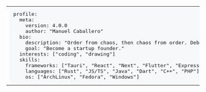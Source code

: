 <div align="center" style="width: 100%;">
  <table style="width: 100%;">
    <tr>
      <td style="width: 70%;">
<pre style="width: 100%; margin: 0; padding: 10px; overflow: auto; background: #f6f8fa; border-radius: 6px;" lang="yaml">
profile:
  meta:
    version: 4.0.0
    author: "Manuel Caballero"
  bio:
    description: "Order from chaos, then chaos from order. Debug & Repeat."
    goal: "Become a startup founder."
  interests: ["coding", "drawing"]
  skills:
    frameworks: ["Tauri", "React", "Next", "Flutter", "Express"]
    languages: ["Rust", "JS/TS", "Java", "Dart", "C++", "PHP"]
    os: ["ArchLinux", "Fedora", "Windows"]
</pre>
      </td>
      <td style="width: 30%;">
<pre style="margin: 0; padding: 10px;">
⠀⠀⠀⠀⠀⠀⠀⠀⠀⢀⣤⣶⡋⠁⠀⠀⠀⠀⢀⣀⣀⡀
⠀⠀⠀⠀⠀⠠⠒⣶⣶⣿⣿⣷⣾⣿⣿⣿⣿⣛⣋⣉⠀⠀
⠀⠀⠀⠀⢀⣤⣞⣫⣿⣿⣿⡻⢿⣿⣿⣿⣿⣿⣦⡀⠀⠀
⠀⠀⣶⣾⡿⠿⠿⠿⠿⠋⠈⠀⣸⣿⣿⣿⣿⣷⡈⠙⢆⠀
⠀⠀⠉⠁⠀⠤⣤⣤⣤⣤⣶⣾⣿⣿⣿⣿⠿⣿⣷⠀⠀⠀
⠀⠀⣠⣴⣾⣿⣿⣿⣿⣿⣿⣿⣿⡿⠟⠁⠀⢹⣿⠀⠀⠀
⢠⣾⣿⣿⣿⣿⠟⠋⠉⠛⠋⠉⠁⣀⠀⠀⠀⠸⠃⠀⠀⠀
⣿⣿⣿⣿⠹⣇⠀⠀⠀⠀⢀⡀⠀⢀⡙⢷⣦⣄⡀⠀⠀⠀
⣿⢿⣿⣿⣷⣦⠤⠤⠀⠀⣠⣿⣶⣶⣿⣿⣿⣿⣿⣷⣄⠀
⠈⠈⣿⡿⢿⣿⣿⣷⣿⣿⡿⢿⣿⣿⣁⡀⠀⠀⠉⢻⣿⣧
⠀⢀⡟⠀⠀⠉⠛⠙⠻⢿⣦⡀⠙⠛⠯⠤⠄⠀⠀⠈⠈⣿
⠀⠈⠀⠀⠀⠀⠀⠀⠀⠀⠈⠻⡆⠀⠀⠀⠀⠀⠀⠀⢀⠟
</pre>
      </td>
    </tr>
  </table>
</div>
